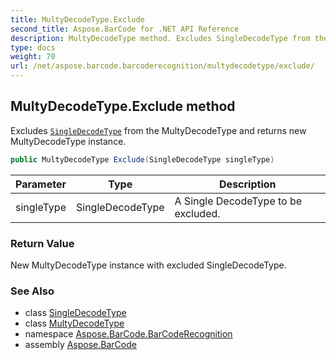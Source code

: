 ```yaml
---
title: MultyDecodeType.Exclude
second_title: Aspose.BarCode for .NET API Reference
description: MultyDecodeType method. Excludes SingleDecodeType from the MultyDecodeType and returns new MultyDecodeType instance
type: docs
weight: 70
url: /net/aspose.barcode.barcoderecognition/multydecodetype/exclude/
---
```

## MultyDecodeType.Exclude method

Excludes [`SingleDecodeType`](../../singledecodetype/) from the MultyDecodeType and returns new MultyDecodeType instance.

```csharp
public MultyDecodeType Exclude(SingleDecodeType singleType)
```

| Parameter | Type | Description |
| --- | --- | --- |
| singleType | SingleDecodeType | A Single DecodeType to be excluded. |

### Return Value

New MultyDecodeType instance with excluded SingleDecodeType.

### See Also

* class [SingleDecodeType](../../singledecodetype/)
* class [MultyDecodeType](../)
* namespace [Aspose.BarCode.BarCodeRecognition](../../multydecodetype/)
* assembly [Aspose.BarCode](../../../)


